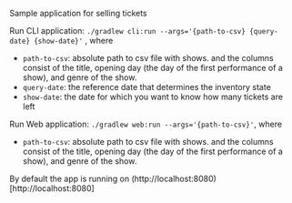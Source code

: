 Sample application for selling tickets

Run CLI application: `./gradlew cli:run --args='{path-to-csv} {query-date} {show-date}'` ,
where 
- `path-to-csv`: absolute path to csv file with shows. and the columns consist of the title, opening day (the day of the first performance of a show), and genre of the show.
- `query-date`: the reference date that determines the inventory state
- `show-date`: the date for which you want to know how many tickets are left

Run Web application: `./gradlew web:run --args='{path-to-csv}'`, where
- `path-to-csv`: absolute path to csv file with shows. and the columns consist of the title, opening day (the day of the first performance of a show), and genre of the show.

By default the app is running on (http://localhost:8080)[http://localhost:8080]
